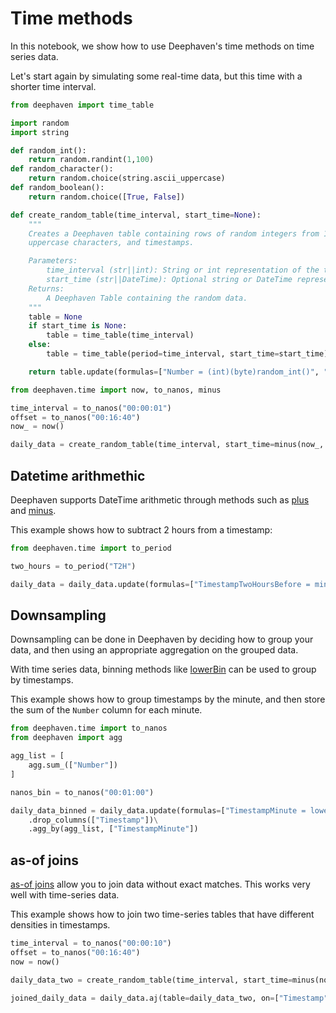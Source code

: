# Time methods

In this notebook, we show how to use Deephaven's time methods on time series data.

Let's start again by simulating some real-time data, but this time with a shorter time interval.

```python
from deephaven import time_table

import random
import string

def random_int():
    return random.randint(1,100)
def random_character():
    return random.choice(string.ascii_uppercase)
def random_boolean():
    return random.choice([True, False])

def create_random_table(time_interval, start_time=None):
    """
    Creates a Deephaven table containing rows of random integers from 1 to 99, random
    uppercase characters, and timestamps.

    Parameters:
        time_interval (str||int): String or int representation of the time interval between rows.
        start_time (str||DateTime): Optional string or DateTime representation of the start time.
    Returns:
        A Deephaven Table containing the random data.
    """
    table = None
    if start_time is None:
        table = time_table(time_interval)
    else:
        table = time_table(period=time_interval, start_time=start_time)

    return table.update(formulas=["Number = (int)(byte)random_int()", "Character = (String)random_character()", "Boolean = (boolean)random_boolean()"])

from deephaven.time import now, to_nanos, minus

time_interval = to_nanos("00:00:01")
offset = to_nanos("00:16:40")
now_ = now()

daily_data = create_random_table(time_interval, start_time=minus(now_, offset))
```

## Datetime arithmethic

Deephaven supports DateTime arithmetic through methods such as [plus](https://deephaven.io/core/docs/reference/time/datetime/plus/) and [minus](https://deephaven.io/core/docs/reference/time/datetime/minus/).

This example shows how to subtract 2 hours from a timestamp:

```python
from deephaven.time import to_period

two_hours = to_period("T2H")

daily_data = daily_data.update(formulas=["TimestampTwoHoursBefore = minus(Timestamp, two_hours)"])
```

## Downsampling

Downsampling can be done in Deephaven by deciding how to group your data, and then using an appropriate aggregation on the grouped data.

With time series data, binning methods like [lowerBin](https://deephaven.io/core/docs/reference/time/datetime/lowerBin/) can be used to group by timestamps.

This example shows how to group timestamps by the minute, and then store the sum of the `Number` column for each minute.

```python
from deephaven.time import to_nanos
from deephaven import agg

agg_list = [
    agg.sum_(["Number"])
]

nanos_bin = to_nanos("00:01:00")

daily_data_binned = daily_data.update(formulas=["TimestampMinute = lowerBin(Timestamp, nanos_bin)"])\
    .drop_columns(["Timestamp"])\
    .agg_by(agg_list, ["TimestampMinute"])
```

## as-of joins

[as-of joins](https://deephaven.io/core/docs/reference/table-operations/join/aj/) allow you to join data without exact matches. This works very well with time-series data.

This example shows how to join two time-series tables that have different densities in timestamps.

```python
time_interval = to_nanos("00:00:10")
offset = to_nanos("00:16:40")
now = now()

daily_data_two = create_random_table(time_interval, start_time=minus(now, offset))

joined_daily_data = daily_data.aj(table=daily_data_two, on=["Timestamp"], joins=["NumberTwo = Number", "CharacterTwo = Character", "BooleanTwo = Boolean"])
```
